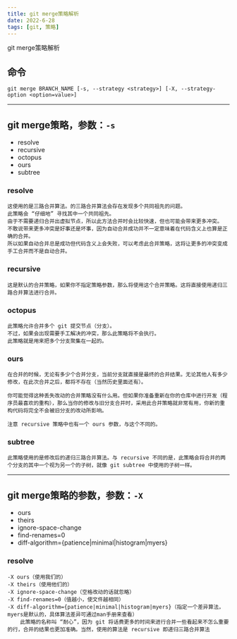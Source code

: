 ```yaml
---
title: git merge策略解析
date: 2022-6-28
tags: [git, 策略]
---
```


git merge策略解析

<!--more-->

## 命令
``git merge BRANCH_NAME [-s, --strategy <strategy>] [-X, --strategy-option <option=value>]``

---

## git merge策略，参数：``-s``

- resolve
- recursive
- octopus
- ours
- subtree

### resolve

```
这使用的是三路合并算法。的三路合并算法会存在发现多个共同祖先的问题。
此策略会 “仔细地” 寻找其中一个共同祖先。
由于不需要递归合并出虚拟节点，所以此方法合并时会比较快速，但也可能会带来更多冲突。
不敢说带来更多冲突是好事还是坏事，因为自动合并成功并不一定意味着在代码含义上也算是正确的合并。
所以如果自动合并总是成功但代码含义上会失败，可以考虑此合并策略，这将让更多的冲突变成手工合并而不是自动合并。
```

### recursive

```
这是默认的合并策略，如果你不指定策略参数，那么将使用这个合并策略。这将直接使用递归三路合并算法进行合并。
```

### octopus

```
此策略允许合并多个 git 提交节点（分支）。
不过，如果会出现需要手工解决的冲突，那么此策略将不会执行。
此策略就是用来把多个分支聚集在一起的。
```

### ours

```
在合并的时候，无论有多少个合并分支，当前分支就直接是最终的合并结果。无论其他人有多少修改，在此次合并之后，都将不存在（当然历史里面还有）。

你可能觉得这种丢失改动的合并策略没有什么用。但如果你准备重新在你的仓库中进行开发（程序员最喜欢的重构），那么当你的修改与旧分支合并时，采用此合并策略就非常有用，你新的重构代码将完全不会被旧分支的改动所影响。

注意 recursive 策略中也有一个 ours 参数，与这个不同的。
```

### subtree

```
此策略使用的是修改后的递归三路合并算法。与 recursive 不同的是，此策略会将合并的两个分支的其中一个视为另一个的子树，就像 git subtree 中使用的子树一样。
```

---

## git merge策略的参数，参数：``-X``

- ours
- theirs
- ignore-space-change
- find-renames=0
- diff-algorithm={patience|minimal|histogram|myers}

### resolve

```
-X ours（使用我们的）
-X theirs（使用他们的）
-X ignore-space-change（空格改动的话就忽略）
-X find-renames=0（值越小，使文件越相同）
-X diff-algorithm={patience|minimal|histogram|myers}（指定一个差异算法，myers是默认的，具体算法差异可通过man手册来查看）
    此策略的名称叫 “耐心”，因为 git 将话费更多的时间来进行合并一些看起来不怎么重要的行，合并的结果也更加准确。当然，使用的算法是 recursive 即递归三路合并算法
```
